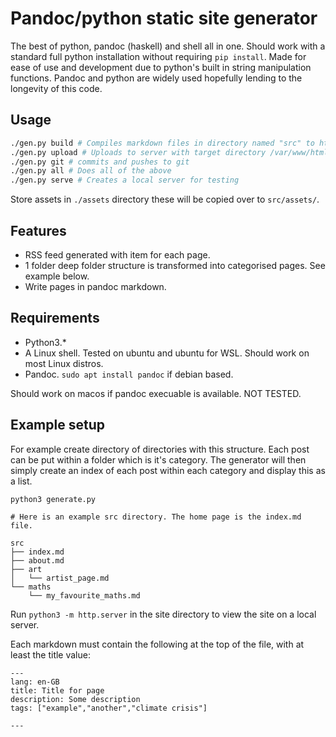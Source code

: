 # Pandoc/python static site generator

The best of python, pandoc (haskell) and shell all in one. Should work with a standard full python installation without requiring `pip install`. Made for ease of use and development due to python's built in string manipulation functions. Pandoc and python are widely used hopefully lending to the longevity of this code.

## Usage

```bash
./gen.py build # Compiles markdown files in directory named "src" to html in "site" directory.
./gen.py upload # Uploads to server with target directory /var/www/html
./gen.py git # commits and pushes to git
./gen.py all # Does all of the above
./gen.py serve # Creates a local server for testing
```

Store assets in `./assets` directory these will be copied over to `src/assets/`.

## Features
- RSS feed generated with item for each page.
- 1 folder deep folder structure is transformed into categorised pages. See example below.
- Write pages in pandoc markdown.

## Requirements
- Python3.\*
- A Linux shell. Tested on ubuntu and ubuntu for WSL. Should work on most Linux distros.
- Pandoc. `sudo apt install pandoc` if debian based.

Should work on macos if pandoc execuable is available. NOT TESTED.

## Example setup

For example create directory of directories with this structure. Each post can be put within a folder which is it's category. The generator will then simply create an index of each post within each category and display this as a list.
```
python3 generate.py

# Here is an example src directory. The home page is the index.md file.

src
├── index.md
├── about.md
├── art
│   └── artist_page.md
└── maths
    └── my_favourite_maths.md

```
Run `python3 -m http.server` in the site directory to view the site on a local server.

Each markdown must contain the following at the top of the file, with at least the title value:

```
---
lang: en-GB
title: Title for page
description: Some description
tags: ["example","another","climate crisis"]

---
```
